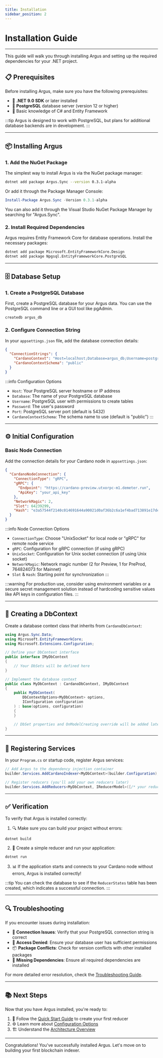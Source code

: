 ```yaml
---
title: Installation
sidebar_position: 2
---
```


# Installation Guide

---

This guide will walk you through installing Argus and setting up the required dependencies for your .NET project.

## 📋 Prerequisites

Before installing Argus, make sure you have the following prerequisites:

* 🔷 **.NET 9.0 SDK** or later installed
* 🐘 **PostgreSQL** database server (version 12 or higher)
* 🧰 Basic knowledge of C# and Entity Framework

:::tip
Argus is designed to work with PostgreSQL, but plans for additional database backends are in development.
:::

---

## 📦 Installing Argus

### 1. Add the NuGet Package

The simplest way to install Argus is via the NuGet package manager:

```bash
dotnet add package Argus.Sync --version 0.3.1-alpha
```

Or add it through the Package Manager Console:

```powershell
Install-Package Argus.Sync -Version 0.3.1-alpha
```

You can also add it through the Visual Studio NuGet Package Manager by searching for "Argus.Sync".

### 2. Install Required Dependencies

Argus requires Entity Framework Core for database operations. Install the necessary packages:

```bash
dotnet add package Microsoft.EntityFrameworkCore.Design
dotnet add package Npgsql.EntityFrameworkCore.PostgreSQL
```

---

## 🗄️ Database Setup

### 1. Create a PostgreSQL Database

First, create a PostgreSQL database for your Argus data. You can use the PostgreSQL command line or a GUI tool like pgAdmin.

```bash
createdb argus_db
```

### 2. Configure Connection String

In your `appsettings.json` file, add the database connection details:

```json
{
  "ConnectionStrings": {
    "CardanoContext": "Host=localhost;Database=argus_db;Username=postgres;Password=your_password;Port=5432",
    "CardanoContextSchema": "public"
  }
}
```

:::info Configuration Options
- `Host`: Your PostgreSQL server hostname or IP address
- `Database`: The name of your PostgreSQL database
- `Username`: PostgreSQL user with permissions to create tables
- `Password`: The user's password
- `Port`: PostgreSQL server port (default is 5432)
- `CardanoContextSchema`: The schema name to use (default is "public")
:::

---

## ⚙️ Initial Configuration

### Basic Node Connection

Add the connection details for your Cardano node in `appsettings.json`:

```json
{
  "CardanoNodeConnection": {
    "ConnectionType": "gRPC",
    "gRPC": {
      "Endpoint": "https://cardano-preview.utxorpc-m1.demeter.run",
      "ApiKey": "your_api_key"
    },
    "NetworkMagic": 2,
    "Slot": 64239299,
    "Hash": "e3a57544f2140c014691644a90021d0af36b2c6a1ef4bad713891e17dea90cae"
  }
}
```

:::info Node Connection Options
- `ConnectionType`: Choose "UnixSocket" for local node or "gRPC" for remote node service
- `gRPC`: Configuration for gRPC connection (if using gRPC)
- `UnixSocket`: Configuration for Unix socket connection (if using Unix socket)
- `NetworkMagic`: Network magic number (2 for Preview, 1 for PreProd, 764824073 for Mainnet)
- `Slot` & `Hash`: Starting point for synchronization
:::

:::warning
For production use, consider using environment variables or a secure secret management solution instead of hardcoding sensitive values like API keys in configuration files.
:::

---

## 🔄 Creating a DbContext

Create a database context class that inherits from `CardanoDbContext`:

```csharp
using Argus.Sync.Data;
using Microsoft.EntityFrameworkCore;
using Microsoft.Extensions.Configuration;

// Define your DbContext interface
public interface IMyDbContext
{
    // Your DbSets will be defined here
}

// Implement the database context
public class MyDbContext : CardanoDbContext, IMyDbContext
{
    public MyDbContext(
        DbContextOptions<MyDbContext> options,
        IConfiguration configuration
    ) : base(options, configuration)
    {
    }

    // DbSet properties and OnModelCreating override will be added later
}
```

---

## 🚀 Registering Services

In your `Program.cs` or startup code, register Argus services:

```csharp
// Add Argus to the dependency injection container
builder.Services.AddCardanoIndexer<MyDbContext>(builder.Configuration);

// Register reducers (you'll add your own reducers later)
builder.Services.AddReducers<MyDbContext, IReducerModel>([/* your reducers here */]);
```

---

## ✅ Verification

To verify that Argus is installed correctly:

1. 🔍 Make sure you can build your project without errors:

```bash
dotnet build
```

2. 🧪 Create a simple reducer and run your application:

```bash
dotnet run
```

3. 📊 If the application starts and connects to your Cardano node without errors, Argus is installed correctly!

:::tip
You can check the database to see if the `ReducerStates` table has been created, which indicates a successful connection.
:::

---

## 🔍 Troubleshooting

If you encounter issues during installation:

* 🔗 **Connection Issues**: Verify that your PostgreSQL connection string is correct
* 🚫 **Access Denied**: Ensure your database user has sufficient permissions
* 📦 **Package Conflicts**: Check for version conflicts with other installed packages
* 🧩 **Missing Dependencies**: Ensure all required dependencies are installed

For more detailed error resolution, check the [Troubleshooting Guide](../guides/troubleshooting.md).

---

## 📚 Next Steps

Now that you have Argus installed, you're ready to:

1. 🏃 Follow the [Quick Start Guide](quick-start.md) to create your first reducer
2. ⚙️ Learn more about [Configuration Options](configuration.md)
3. 🏗️ Understand the [Architecture Overview](architecture-overview.md)

---

Congratulations! You've successfully installed Argus. Let's move on to building your first blockchain indexer.